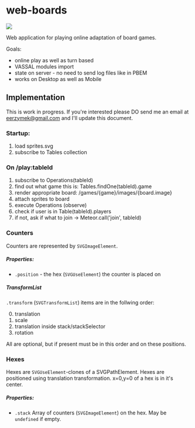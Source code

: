 web-boards
==========

![](https://rzymek.github.io/web-boards/screenshots/bastogne.jpg)

Web application for playing online adaptation of board games.

Goals:
* online play as well as turn based 
* VASSAL modules import
* state on server - no need to send log files like in PBEM
* works on Desktop as well as Mobile 

## Implementation

This is work in progress. If you're interested please DO send
me an email at eerzymek@gmail.com and I'll update this document.

### Startup:

1. load sprites.svg
2. subscribe to Tables collection

### On /play:tableId

1. subscribe to Operations(tableId)
2. find out what game this is: Tables.findOne(tableId).game
3. render appropriate board: /games/{game}/images/{board.image}
  1. attach sprites to board
4. execute Operations (observe)
5. check if user is in Table(tableId).players
  1. if not, ask if what to join -> Meteor.call('join', tableId)

### Counters

Counters are represented by `SVGImageElement`.

##### Properties:

* `.position` - the hex (`SVGUseElement`) the counter is placed on

##### TransformList
`.transform` (`SVGTransformList`) items are in the follwing order:

0. translation
1. scale 
2. translation inside stack/stackSelector
3. rotation 

All are optional, but if present must be in this order and on these positions.

### Hexes

Hexes are `SVGUseElement`-clones of a SVGPathElement. 
Hexes are positioned using translation transformation. 
x=0,y=0 of a hex is in it's center.

##### Properties:
* `.stack` Array of counters (`SVGImageElement`) on the hex. May be `undefined` if empty.
